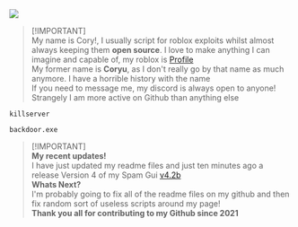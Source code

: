 <picture>
  <source
    srcset="https://github-readme-stats.vercel.app/api?username=Not-Kyle&show_icons=true&theme=dracula"
    media="(prefers-color-scheme: midnight-purple)"
  />
  <img src="https://github-readme-stats.vercel.app/api?username=Not-Kyle&show_icons=true" />
</picture>

> [!IMPORTANT]\
> My name is Cory!, I usually script for roblox exploits whilst almost always keeping them **open source**. I love to make anything I can imagine and capable of, my roblox is [Profile](https://www.roblox.com/users/5388525718/profile) <br />
> My former name is **Coryu**, as I don't really go by that name as much anymore. I have a horrible history with the name <br />
> If you need to message me, my discord is always open to anyone! Strangely I am more active on Github than anything else <br />
```
killserver
```
```
backdoor.exe
```
> [!IMPORTANT]\
> **My recent updates!** <br />
> I have just updated my readme files and just ten minutes ago a release Version 4 of my Spam Gui [v4.2b](https://github.com/Not-Kyle/Universal-Scripts.lua/blob/main/Spam.lua) <br />
> **Whats Next?** <br />
> I'm probably going to fix all of the readme files on my github and then fix random sort of useless scripts around my page! <br />
> **Thank you all for contributing to my Github since 2021** <br />

